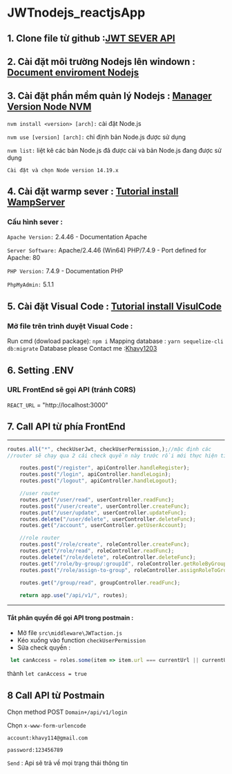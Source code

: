 # JWTnodejs_reactjsApp
## 1. Clone file từ github :[JWT SEVER API](https://github.com/khavy1203/JWTnodejs_reactjsApp/)
## 2. Cài đặt môi trường Nodejs lên windown : [Document enviroment Nodejs](https://enews.agu.edu.vn/index.php?option=com_content&view=article&id=21117&Itemid=128/)
## 3. Cài đặt phần mềm quản lý Nodejs : [Manager Version Node NVM](https://stackjava.com/nodejs/nvm-la-gi-cai-dat-nvm-tren-windows-node-js.html/)

`nvm install <version> [arch]:` cài đặt Node.js

`nvm use [version] [arch]:` chỉ định bản Node.js được sử dụng

`nvm list:` liệt kê các bản Node.js đã được cài và bản Node.js đang được sử dụng
 
 `Cài đặt và chọn Node version 14.19.x`
 ## 4. Cài đặt warmp sever : [Tutorial install WampServer](https://quantrimang.com/cai-dat-va-cau-hinh-wamp-server-173986/)
 ### Cấu hình sever :
 `Apache Version:` 2.4.46  - Documentation Apache
 
`Server Software:` Apache/2.4.46 (Win64) PHP/7.4.9 - Port defined for Apache: 80

`PHP Version:` 7.4.9  - Documentation PHP

`PhpMyAdmin:` 5.1.1
## 5. Cài đặt Visual Code : [Tutorial install VisulCode](https://quantrimang.com/cai-visual-studio-code-tren-windows-10-172172/)
### Mở file trên trình duyệt Visual Code :
Run cmd (dowload package): `npm i`
Mapping database : `yarn sequelize-cli db:migrate`
Database please Contact me :[Khavy1203](hhttps://www.facebook.com/nhoke.bola/)
## 6. Setting .ENV
### URL FrontEnd sẽ gọi API (tránh C0RS) 
`REACT_URL` = "http://localhost:3000"

## 7. Call API từ phía FrontEnd
***
```Javascript
routes.all("*", checkUserJwt, checkUserPermission,);//mặc định các 
//router sẽ chạy qua 2 cái check quyền này trước rồi mới thực hiện tiếp các tác vụ bên dưới

    routes.post("/register", apiController.handleRegister);
    routes.post("/login", apiController.handleLogin);
    routes.post("/logout", apiController.handleLogout);

    //user router
    routes.get("/user/read", userController.readFunc);
    routes.post("/user/create", userController.createFunc);
    routes.put("/user/update", userController.updateFunc);
    routes.delete("/user/delete", userController.deleteFunc);
    routes.get("/account", userController.getUserAccount);

    //role router
    routes.post("/role/create", roleController.createFunc);
    routes.get("/role/read", roleController.readFunc);
    routes.delete("/role/delete", roleController.deleteFunc);
    routes.get("/role/by-group/:groupId", roleController.getRoleByGroup);
    routes.post("/role/assign-to-group", roleController.assignRoleToGroup);

    routes.get("/group/read", groupController.readFunc);
    
    return app.use("/api/v1/", routes);
```
---
#### Tắt phân quyền để gọi API trong postmain :
* Mở file `src\middleware\JWTaction.js`
* Kéo xuống vào function `checkUserPermission`
* Sửa check quyền : 
```Javascript
 let canAccess = roles.some(item => item.url === currentUrl || currentUrl.includes(item.url));//duyệt hết phần tử trả ra trạng thái true or false
``` 
thành
`let canAccess = true`
## 8 Call API từ Postmain

Chọn method POST `Domain+/api/v1/login`

Chọn `x-www-form-urlencode`

`account:khavy114@gmail.com`

`password:123456789`

`Send` : Api sẽ trả về mọi trạng thái thông tin

